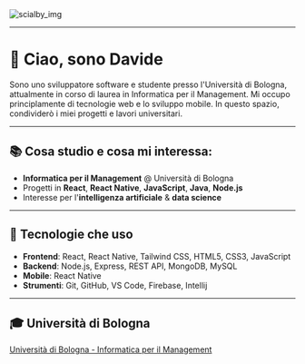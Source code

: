 <picture>
 <source media="(prefers-color-scheme: dark)" srcset="https://i.imgur.com/gcJ23b1.png">
 <source media="(prefers-color-scheme: light)" srcset="https://i.imgur.com/gcJ23b1.png">
 <img alt="scialby_img" src="https://i.imgur.com/gcJ23b1.png">
</picture>

---

# 👋 Ciao, sono Davide

Sono uno sviluppatore software e studente presso l'Università di Bologna, attualmente in corso di laurea in Informatica per il Management. Mi occupo principlamente di tecnologie web e lo sviluppo mobile. In questo spazio, condividerò i miei progetti e lavori universitari.

---

## 📚 Cosa studio e cosa mi interessa:

- **Informatica per il Management** @ Università di Bologna
- Progetti in **React**, **React Native**, **JavaScript**, **Java**, **Node.js**
- Interesse per l'**intelligenza artificiale** & **data science**

---

## 🔧 Tecnologie che uso

- **Frontend**: React, React Native, Tailwind CSS, HTML5, CSS3, JavaScript
- **Backend**: Node.js, Express, REST API, MongoDB, MySQL
- **Mobile**: React Native
- **Strumenti**: Git, GitHub, VS Code, Firebase, Intellij

---

## 🎓 Università di Bologna

[Università di Bologna - Informatica per il Management](https://www.unibo.it/it/corsi/laurea/informatica-per-il-management)
